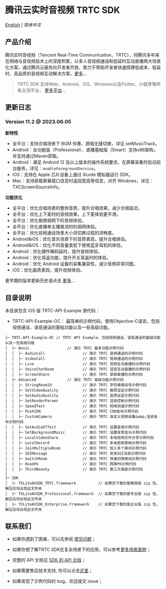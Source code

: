 # 腾讯云实时音视频 TRTC SDK

_[English](README.md) | 简体中文_

## 产品介绍

腾讯实时音视频（Tencent Real-Time Communication，TRTC），将腾讯多年来在网络与音视频技术上的深度积累，以多人音视频通话和低延时互动直播两大场景化方案，通过腾讯云服务向开发者开放，致力于帮助开发者快速搭建低成本、低延时、高品质的音视频互动解决方案，[更多](https://cloud.tencent.com/document/product/647/16788)...

> TRTC SDK 支持Web、Android、iOS、Windows以及Flutter、小程序等所有主流平台， [更多平台](https://github.com/LiteAVSDK?q=TRTC_&type=all&sort=)...



## 更新日志
### Version 11.2 @ 2023.06.05

**新特性**

- 全平台：支持合唱场景下 BGM 伴奏、原唱无缝切换，详见 setMusicTrack。
- Android：全功能版（Professional）、直播基础版（Smart）支持x86架构，并支持通过Maven获取。
- Android：满足 Android 12 及以上版本的操作系统要求，在屏幕采集时启动前台服务，详见：`enableForegroundService`。
- iOS：支持在 Apple 芯片设备上通过 Xcode 模拟器运行 SDK。
- Mac：支持获取屏幕窗口信息时返回宽高等信息，对齐 Windows，详见：TXCScreenSourceInfo。

**功能优化**

- 全平台：优化合唱场景的整体音质，提升合唱效果，减少合唱延迟。
- 全平台：优化上下麦时的音频效果，上下麦体验更平滑。
- 全平台：优化极限弱网下的音频体验。
- 全平台：优化直播单主播推流时的弱网体验。
- 全平台：优化视频通话场景大小流切换过程的流畅度。
- Android&iOS：优化音乐场景下的音质表现，提升合唱体验。
- Android&iOS：优化不同音量类型下使用蓝牙耳机的体验。
- Android：优化硬件解码延时，提升首帧体验。
- Android：优化耳返功能，提升开关耳返时的体验。
- Android：优化 Android 设备的采集兼容性，减少音频异常问题。
- iOS：优化画质表现，提升视频体验。

更早期的版本更新历史请点击  [更多](https://cloud.tencent.com/document/product/647/46907)...


## 目录说明

本目录包含 iOS 版 TRTC-API-Example 源代码：
- TRTC-API-Example-OC： 最简单的示例代码，使用Objective-C语言。包括视频通话、语音通话的基础功能以及一些高级功能。
```
├─ TRTC-API-Example-OC // TRTC API Example，包括视频通话、语音通话的基础功能以及一些高级功能
│  ├─ Basic                 // 演示 TRTC 基本功能示例代码
│  │  ├─ AudioCall                 // 演示 TRTC 音频通话的示例代码
│  │  ├─ VideoCall                 // 演示 TRTC 视频通话的示例代码
│  │  ├─ Live                      // 演示 TRTC 视频互动直播的示例代码
│  │  ├─ VoiceChatRoom             // 演示 TRTC 语音互动直播的示例代码
│  │  ├─ ScreenShare               // 演示 TRTC 录屏直播的示例代码
│  ├─ Advanced              // 演示 TRTC 高级功能示例代码
│  │  ├─ StringRoomId              // 演示 TRTC 字符串房间号示例代码
│  │  ├─ SetVideoQuality           // 演示 TRTC 画质设定示例代码
│  │  ├─ SetAudioQuality           // 演示 TRTC 音质设定示例代码
│  │  ├─ SetRenderParams           // 演示 TRTC 渲染控制示例代码
│  │  ├─ SpeedTest                 // 演示 TRTC 网络测速示例代码
│  │  ├─ PushCDN                   // 演示 TRTC CDN发布示例代码
│  │  ├─ CustomCamera              // 演示 TRTC 自定义视频采集&amp;渲染发布示例代码
│  │  ├─ SetAudioEffect            // 演示 TRTC 设置音效示例代码
│  │  ├─ SetBackgroundMusic        // 演示 TRTC 设置背景音乐示例代码
│  │  ├─ LocalVideoShare           // 演示 TRTC 本地视频文件分享示例代码
│  │  ├─ LocalRecord               // 演示 TRTC 本地视频录制示例代码
│  │  ├─ JoinMultipleRoom          // 演示 TRTC 加入多个房间示例代码
│  │  ├─ SEIMessage                // 演示 TRTC 收发SEI消息示例代码
│  │  ├─ SwitchRoom                // 演示 TRTC 快速切换房间示例代码
│  │  ├─ RoomPk                    // 演示 TRTC 跨房PK示例代码
│  │  ├─ ThirdBeauty               // 演示 TRTC 第三方美颜示例代码
│  
├─ SDK 
│  ├─ TXLiteAVSDK_TRTC.framework          // 如果您下载的是精简版 zip 包，解压后将出现此文件夹
│  ├─ TXLiteAVSDK_Professional.framework  // 如果您下载的是专业版 zip 包，解压后将出现此文件夹
│  ├─ TXLiteAVSDK_Enterprise.framework    // 如果您下载的是企业版 zip 包，解压后将出现此文件夹

```



## 联系我们
- 如果你遇到了困难，可以先参阅 [常见问题](https://cloud.tencent.com/document/product/647/43018)；

- 如果你想了解TRTC SDK在复杂场景下的应用，可以参考[更多场景案例](https://cloud.tencent.com/document/product/647/57486)；

- 完整的 API 文档见 [SDK 的 API 文档](https://cloud.tencent.com/document/product/647/32258)；
- 如果需要售后技术支持, 你可以点击[这里](https://cloud.tencent.com/document/product/647/19906)；
- 如果发现了示例代码的 bug，欢迎提交 issue；

